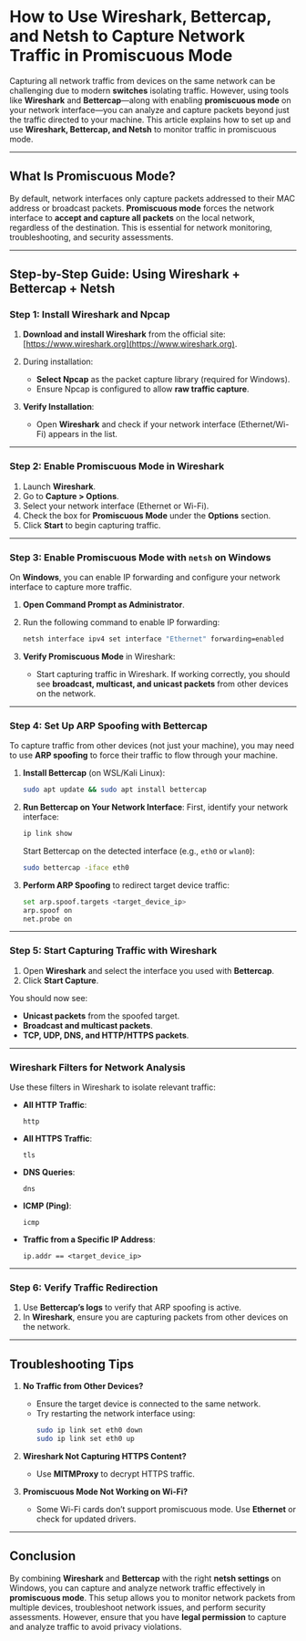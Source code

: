 
# How to Use Wireshark, Bettercap, and Netsh to Capture Network Traffic in Promiscuous Mode

Capturing all network traffic from devices on the same network can be challenging due to modern **switches** isolating traffic. However, using tools like **Wireshark** and **Bettercap**—along with enabling **promiscuous mode** on your network interface—you can analyze and capture packets beyond just the traffic directed to your machine. This article explains how to set up and use **Wireshark, Bettercap, and Netsh** to monitor traffic in promiscuous mode.

---

## What Is Promiscuous Mode?

By default, network interfaces only capture packets addressed to their MAC address or broadcast packets. **Promiscuous mode** forces the network interface to **accept and capture all packets** on the local network, regardless of the destination. This is essential for network monitoring, troubleshooting, and security assessments.

---

## Step-by-Step Guide: Using Wireshark + Bettercap + Netsh

### Step 1: Install Wireshark and Npcap

1. **Download and install Wireshark** from the official site:  
   [https://www.wireshark.org](https://www.wireshark.org).

2. During installation:
   - **Select Npcap** as the packet capture library (required for Windows).
   - Ensure Npcap is configured to allow **raw traffic capture**.

3. **Verify Installation**:
   - Open **Wireshark** and check if your network interface (Ethernet/Wi-Fi) appears in the list.

---

### Step 2: Enable Promiscuous Mode in Wireshark

1. Launch **Wireshark**.
2. Go to **Capture > Options**.
3. Select your network interface (Ethernet or Wi-Fi).
4. Check the box for **Promiscuous Mode** under the **Options** section.
5. Click **Start** to begin capturing traffic.

---

### Step 3: Enable Promiscuous Mode with `netsh` on Windows

On **Windows**, you can enable IP forwarding and configure your network interface to capture more traffic.

1. **Open Command Prompt as Administrator**.
2. Run the following command to enable IP forwarding:
   ```cmd
   netsh interface ipv4 set interface "Ethernet" forwarding=enabled
   ```

3. **Verify Promiscuous Mode** in Wireshark:
   - Start capturing traffic in Wireshark. If working correctly, you should see **broadcast, multicast, and unicast packets** from other devices on the network.

---

### Step 4: Set Up ARP Spoofing with Bettercap

To capture traffic from other devices (not just your machine), you may need to use **ARP spoofing** to force their traffic to flow through your machine.

1. **Install Bettercap** (on WSL/Kali Linux):
   ```bash
   sudo apt update && sudo apt install bettercap
   ```

2. **Run Bettercap on Your Network Interface**:
   First, identify your network interface:
   ```bash
   ip link show
   ```

   Start Bettercap on the detected interface (e.g., `eth0` or `wlan0`):
   ```bash
   sudo bettercap -iface eth0
   ```

3. **Perform ARP Spoofing** to redirect target device traffic:
   ```bash
   set arp.spoof.targets <target_device_ip>
   arp.spoof on
   net.probe on
   ```

---

### Step 5: Start Capturing Traffic with Wireshark

1. Open **Wireshark** and select the interface you used with **Bettercap**.
2. Click **Start Capture**.

You should now see:
- **Unicast packets** from the spoofed target.
- **Broadcast and multicast packets**.
- **TCP, UDP, DNS, and HTTP/HTTPS packets**.

---

### Wireshark Filters for Network Analysis

Use these filters in Wireshark to isolate relevant traffic:

- **All HTTP Traffic**:
   ```plaintext
   http
   ```

- **All HTTPS Traffic**:
   ```plaintext
   tls
   ```

- **DNS Queries**:
   ```plaintext
   dns
   ```

- **ICMP (Ping)**:
   ```plaintext
   icmp
   ```

- **Traffic from a Specific IP Address**:
   ```plaintext
   ip.addr == <target_device_ip>
   ```

---

### Step 6: Verify Traffic Redirection

1. Use **Bettercap’s logs** to verify that ARP spoofing is active.
2. In **Wireshark**, ensure you are capturing packets from other devices on the network.

---

## Troubleshooting Tips

1. **No Traffic from Other Devices?**
   - Ensure the target device is connected to the same network.
   - Try restarting the network interface using:
     ```bash
     sudo ip link set eth0 down
     sudo ip link set eth0 up
     ```

2. **Wireshark Not Capturing HTTPS Content?**
   - Use **MITMProxy** to decrypt HTTPS traffic.

3. **Promiscuous Mode Not Working on Wi-Fi?**
   - Some Wi-Fi cards don’t support promiscuous mode. Use **Ethernet** or check for updated drivers.

---

## Conclusion

By combining **Wireshark** and **Bettercap** with the right **netsh settings** on Windows, you can capture and analyze network traffic effectively in **promiscuous mode**. This setup allows you to monitor network packets from multiple devices, troubleshoot network issues, and perform security assessments. However, ensure that you have **legal permission** to capture and analyze traffic to avoid privacy violations.
